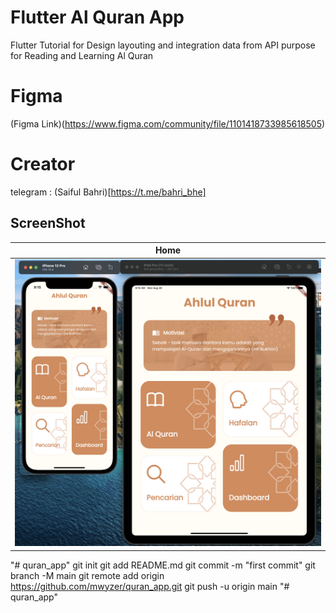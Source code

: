 # Flutter Al Quran App

Flutter Tutorial for Design layouting and integration data from API purpose for Reading and Learning Al Quran

# Figma

(Figma Link)(https://www.figma.com/community/file/1101418733985618505) 

# Creator
telegram : 
(Saiful Bahri)[https://t.me/bahri_bhe]


## ScreenShot

| Home           |
|------------------------|
| <img src="image1.png" width="800"/>|



"# quran_app"  git init git add README.md git commit -m "first commit" git branch -M main git remote add origin https://github.com/mwyzer/quran_app.git git push -u origin main
"# quran_app" 
